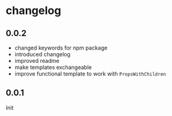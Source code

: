 # changelog

## 0.0.2

- changed keywords for npm package
- introduced changelog
- improved readme
- make templates exchangeable
- improve functional template to work with `PropsWithChildren`

## 0.0.1

Init
